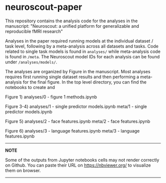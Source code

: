# neuroscout-paper

This repository contains the analysis code for the analyses in the manuscript: "Neuroscout: a unified platform for generalizable and reproducible fMRI research"

Analyses in the paper required running models at the individual dataset / task level, following by a meta-analysis across all datasets and tasks. Code related to single task models is found in `analyses/` while meta-analysis code is found in `/meta`. The Neuroscout model IDs for each analysis can be found under `/analyses/models/`. 

The analyses are organized by Figure in the manuscript. Most analyses requires first running single dataset results and then performing a meta-analysis for the final figure. In the top level directory, you can find the notebooks to create and 

Figure 1)
analyses/0 - figure 1 methods.ipynb 

Figure 3-4)
analyses/1 - single predictor models.ipynb 
meta/1 - single predictor models.ipynb 

Figure 5)
analyses/2 - face features.ipynb
meta/2 - face features.ipynb

Figure 6)
analyses/3 - language features.ipynb
meta/3 - language features.ipynb

---
**NOTE**

Some of the outputs from Jupyter notebooks cells may not render correctly on Github.
You can paste their URL on https://nbviewer.org/ to visualize them on browser.

---